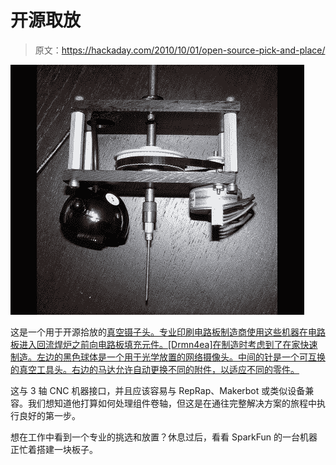 # 开源取放

> 原文：<https://hackaday.com/2010/10/01/open-source-pick-and-place/>

![](img/5c0085f8273b89ad92661e2ae832f37e.png "open-source-pick-and-place")

这是一个用于开源拾放的[真空镊子头。专业印刷电路板制造商使用这些机器在电路板进入回流焊炉之前向电路板填充元件。[Drmn4ea]在制造时考虑到了在家快速制造。左边的黑色球体是一个用于光学放置的网络摄像头。中间的针是一个可互换的真空工具头。右边的马达允许自动更换不同的附件，以适应不同的零件。](http://www.thingiverse.com/thing:4070)

这与 3 轴 CNC 机器接口，并且应该容易与 RepRap、Makerbot 或类似设备兼容。我们想知道他打算如何处理组件卷轴，但这是在通往完整解决方案的旅程中执行良好的第一步。

想在工作中看到一个专业的挑选和放置？休息过后，看看 SparkFun 的一台机器正忙着搭建一块板子。